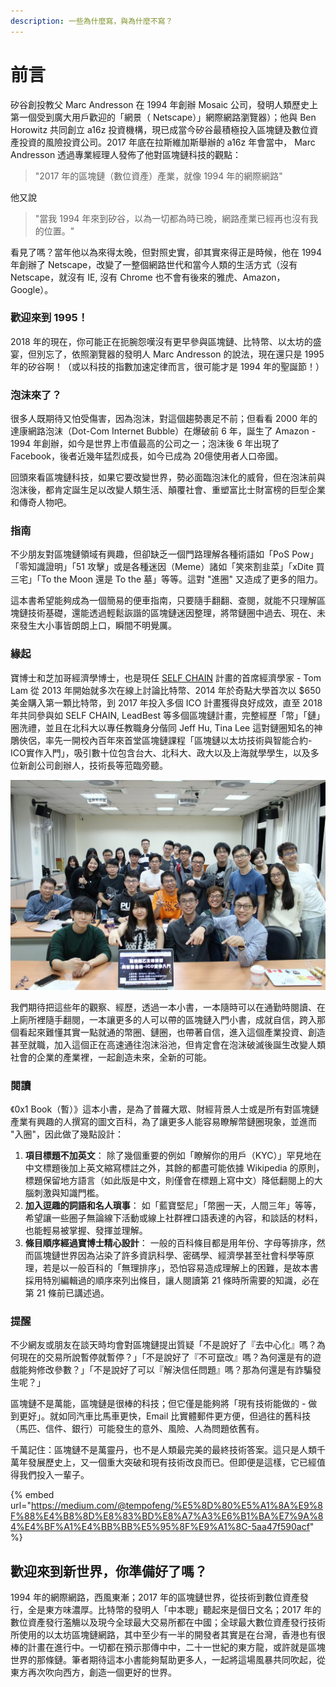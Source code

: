 ```yaml
---
description: 一些為什麼寫，與為什麼不寫？
---
```


# 前言

矽谷創投教父 Marc Andresson 在 1994 年創辦 Mosaic 公司，發明人類歷史上第一個受到廣大用戶歡迎的「網景（ Netscape）」網際網路瀏覽器）；他與 Ben Horowitz 共同創立 a16z 投資機構，現已成當今矽谷最積極投入區塊鏈及數位資產投資的風險投資公司。2017 年底在拉斯維加斯舉辦的 a16z 年會當中， Marc Andresson 透過專業經理人發佈了他對區塊鏈科技的觀點：

> "2017 年的區塊鏈（數位資產）產業，就像 1994 年的網際網路"

他又說

> "當我 1994 年來到矽谷，以為一切都為時已晚，網路產業已經再也沒有我的位置。"

看見了嗎？當年他以為來得太晚，但對照史實，卻其實來得正是時候，他在 1994 年創辦了 Netscape，改變了一整個網路世代和當今人類的生活方式（沒有 Netscape，就沒有 IE, 沒有 Chrome 也不會有後來的雅虎、Amazon，Google）。

### 歡迎來到 1995！

2018 年的現在，你可能正在扼腕怨嘆沒有更早參與區塊鏈、比特幣、以太坊的盛宴，但別忘了，依照瀏覽器的發明人 Marc Andresson 的說法，現在還只是 1995 年的矽谷啊！（或以科技的指數加速定律而言，很可能才是 1994 年的聖誕節！）

### 泡沫來了？

很多人既期待又怕受傷害，因為泡沫，對這個趨勢裹足不前；但看看 2000 年的達康網路泡沫（Dot-Com Internet Bubble）在爆破前 6 年，誕生了 Amazon - 1994 年創辦，如今是世界上市值最高的公司之一；泡沫後 6 年出現了 Facebook，後者近幾年猛烈成長，如今已成為 20億使用者人口帝國。

回頭來看區塊鏈科技，如果它要改變世界，勢必面臨泡沫化的威脅，但在泡沫前與泡沫後，都肯定誕生足以改變人類生活、顛覆社會、重塑富比士財富榜的巨型企業和傳奇人物吧。

### 指南

不少朋友對區塊鏈領域有興趣，但卻缺乏一個門路理解各種術語如「PoS Pow」「零知識證明」「51 攻擊」或是各種迷因（Meme）諸如「笑來割韭菜」「xDite 買三宅」「To the Moon 還是 To the 墓」等等。這對 "進圈" 又造成了更多的阻力。

這本書希望能夠成為一個簡易的便車指南，只要隨手翻翻、查閱，就能不只理解區塊鏈技術基礎，還能透過輕鬆詼諧的區塊鏈迷因整理，將幣鏈圈中過去、現在、未來發生大小事皆朗朗上口，瞬間不明覺厲。

### 緣起

寶博士和芝加哥經濟學博士，也是現任 [SELF CHAIN](http://selftoken.co) 計畫的首席經濟學家 -  Tom Lam 從 2013 年開始就多次在線上討論比特幣、2014 年於奇點大學首次以 $650 美金購入第一顆比特幣，到 2017 年投入多個 ICO 計畫獲得良好成效，直至 2018 年共同參與如 SELF CHAIN, LeadBest 等多個區塊鏈計畫，完整經歷「幣」「鏈」圈洗禮，並且在北科大以專任教職身分偕同 Jeff Hu, Tina Lee 這對鏈圈知名的神鵰俠侶，率先一開校內百年來首堂區塊鏈課程「區塊鏈以太坊技術與智能合約-ICO實作入門」，吸引數十位包含台大、北科大、政大以及上海就學學生，以及多位新創公司創辦人，技術長等蒞臨旁聽。

![2018&#x5E74;3&#x6708;&#x958B;&#x8AB2;&#x7684;&#x5317;&#x79D1;&#x5927;2&#x65E5;&#x5340;&#x584A;&#x93C8;&#x667A;&#x80FD;&#x5408;&#x7D04;&#x5DE5;&#x4F5C;&#x574A;](.gitbook/assets/skitched-20181029-121755.png)

我們期待把這些年的觀察、經歷，透過一本小書，一本隨時可以在通勤時閱讀、在上廁所裡隨手翻閱，一本讓更多的人可以帶的區塊鏈入門小書，成就自信，跨入那個看起來難懂其實一點就通的幣圈、鏈圈，也帶著自信，進入這個產業投資、創造甚至就職，加入這個正在高速通往泡沫浴池，但肯定會在泡沫破滅後誕生改變人類社會的企業的產業裡，一起創造未來，全新的可能。

### 閱讀

《0x1 Book（暫）》這本小書，是為了普羅大眾、財經背景人士或是所有對區塊鏈產業有興趣的人撰寫的圖文百科，為了讓更多人能容易瞭解幣鏈圈現象，並進而 "入圈"，因此做了幾點設計：

1. **項目標題不加英文**： 除了幾個重要的例如「瞭解你的用戶（KYC）」罕見地在中文標題後加上英文縮寫標註之外，其餘的都盡可能依據 Wikipedia 的原則，標題保留地方語言（如此版是中文，則僅會在標題上寫中文）降低翻閱上的大腦刺激與知識門檻。 
2. **加入逗趣的詞語和名人瑣事**： 如「藍寶堅尼」「幣圈一天，人間三年」等等，希望讓一些圈子無論線下活動或線上社群裡口語表達的內容，和談話的材料，也能輕易被掌握、發揮並理解。 
3. **條目順序經過寶博士精心設計**： 一般的百科條目都是用年份、字母等排序，然而區塊鏈世界因為沾染了許多資訊科學、密碼學、經濟學甚至社會科學等原理，若是以一般百科的「無理排序」，恐怕容易造成理解上的困難，是故本書採用特別編輯過的順序來列出條目，讓人閱讀第 21 條時所需要的知識，必在第 21 條前已講述過。

### 提醒

不少網友或朋友在談天時均會對區塊鏈提出質疑「不是說好了『去中心化』嗎？為何現在的交易所說暫停就暫停？」「不是說好了『不可竄改』嗎？為何還是有的遊戲能夠修改參數？」「不是說好了可以『解決信任問題』嗎？那為何還是有詐騙發生呢？」

區塊鏈不是萬能，區塊鏈是很棒的科技；但它僅是能夠將「現有技術能做的 - 做到更好」。就如同汽車比馬車更快，Email 比實體郵件更方便，但過往的舊科技（馬匹、信件、銀行）可能發生的意外、風險、人為問題依舊有。

千萬記住：區塊鏈不是萬靈丹，也不是人類最完美的最終技術答案。這只是人類千萬年發展歷史上，又一個重大突破和現有技術改良而已。但即便是這樣，它已經值得我們投入一輩子。

{% embed url="https://medium.com/@tempofeng/%E5%8D%80%E5%A1%8A%E9%8F%88%E4%B8%8D%E8%83%BD%E8%A7%A3%E6%B1%BA%E7%9A%84%E4%BF%A1%E4%BB%BB%E5%95%8F%E9%A1%8C-5aa47f590acf" %}

## 歡迎來到新世界，你準備好了嗎？

1994 年的網際網路，西風東漸；2017 年的區塊鏈世界，從技術到數位資產發行，全是東方味濃厚。比特幣的發明人「中本聰」聽起來是個日文名；2017 年的數位資產發行濫觴以及現今全球最大交易所都在中國；全球最大數位資產發行技術所使用的以太坊區塊鏈網路，其中至少有一半的開發者其實是在台灣，香港也有很棒的計畫在進行中。一切都在預示那傳中中，二十一世紀的東方龍，或許就是區塊世界的那條鏈。筆者期待這本小書能夠幫助更多人，一起將這場風暴共同吹起，從東方再次吹向西方，創造一個更好的世界。



